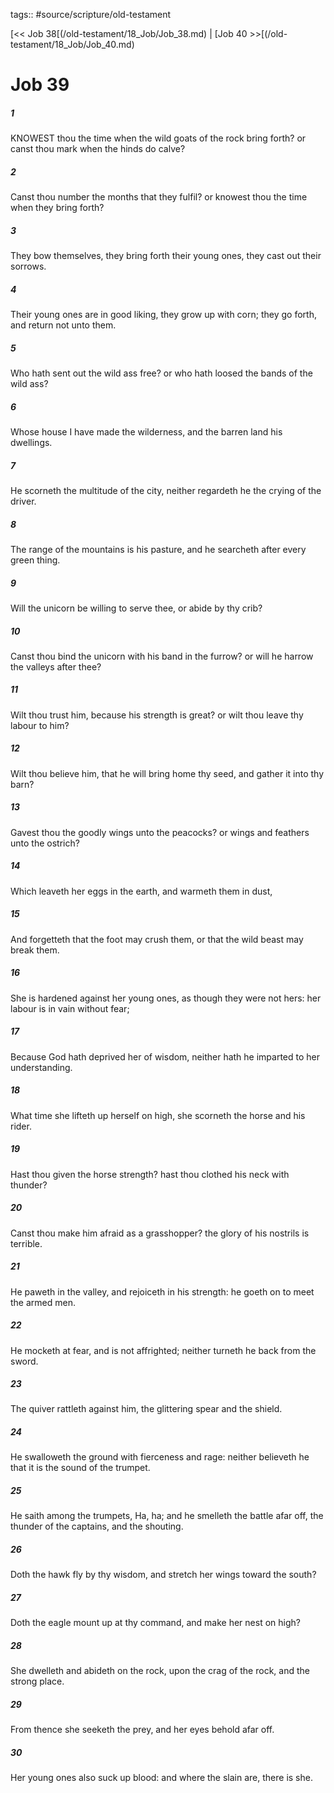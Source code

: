 tags:: #source/scripture/old-testament

[<< Job 38[(/old-testament/18_Job/Job_38.md) | [Job 40 >>[(/old-testament/18_Job/Job_40.md)

# Job 39

##### 1

KNOWEST thou the time when the wild goats of the rock bring forth? or canst thou mark when the hinds do calve?

##### 2

Canst thou number the months that they fulfil? or knowest thou the time when they bring forth?

##### 3

They bow themselves, they bring forth their young ones, they cast out their sorrows.

##### 4

Their young ones are in good liking, they grow up with corn; they go forth, and return not unto them.

##### 5

Who hath sent out the wild ass free? or who hath loosed the bands of the wild ass?

##### 6

Whose house I have made the wilderness, and the barren land his dwellings.

##### 7

He scorneth the multitude of the city, neither regardeth he the crying of the driver.

##### 8

The range of the mountains is his pasture, and he searcheth after every green thing.

##### 9

Will the unicorn be willing to serve thee, or abide by thy crib?

##### 10

Canst thou bind the unicorn with his band in the furrow? or will he harrow the valleys after thee?

##### 11

Wilt thou trust him, because his strength is great? or wilt thou leave thy labour to him?

##### 12

Wilt thou believe him, that he will bring home thy seed, and gather it into thy barn?

##### 13

Gavest thou the goodly wings unto the peacocks? or wings and feathers unto the ostrich?

##### 14

Which leaveth her eggs in the earth, and warmeth them in dust,

##### 15

And forgetteth that the foot may crush them, or that the wild beast may break them.

##### 16

She is hardened against her young ones, as though they were not hers: her labour is in vain without fear;

##### 17

Because God hath deprived her of wisdom, neither hath he imparted to her understanding.

##### 18

What time she lifteth up herself on high, she scorneth the horse and his rider.

##### 19

Hast thou given the horse strength? hast thou clothed his neck with thunder?

##### 20

Canst thou make him afraid as a grasshopper? the glory of his nostrils is terrible.

##### 21

He paweth in the valley, and rejoiceth in his strength: he goeth on to meet the armed men.

##### 22

He mocketh at fear, and is not affrighted; neither turneth he back from the sword.

##### 23

The quiver rattleth against him, the glittering spear and the shield.

##### 24

He swalloweth the ground with fierceness and rage: neither believeth he that it is the sound of the trumpet.

##### 25

He saith among the trumpets, Ha, ha; and he smelleth the battle afar off, the thunder of the captains, and the shouting.

##### 26

Doth the hawk fly by thy wisdom, and stretch her wings toward the south?

##### 27

Doth the eagle mount up at thy command, and make her nest on high?

##### 28

She dwelleth and abideth on the rock, upon the crag of the rock, and the strong place.

##### 29

From thence she seeketh the prey, and her eyes behold afar off.

##### 30

Her young ones also suck up blood: and where the slain are, there is she.
